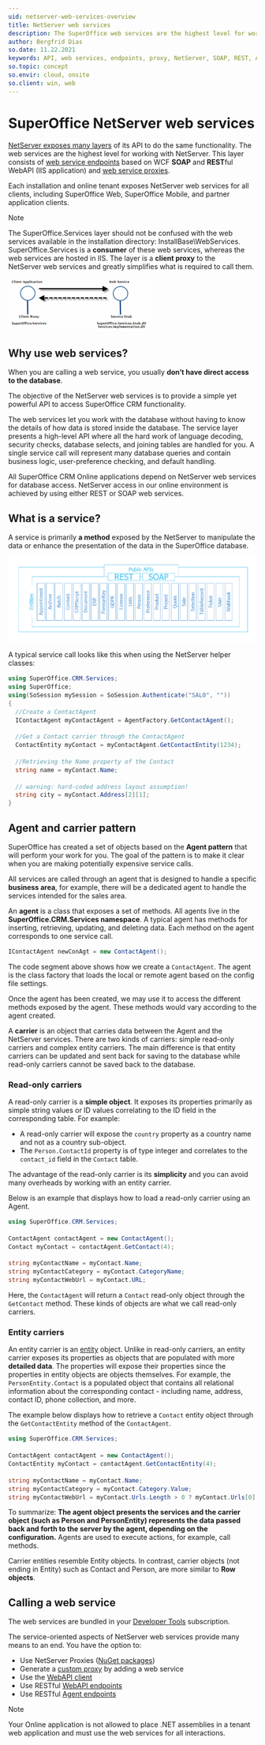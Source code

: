 ```yaml
---
uid: netserver-web-services-overview
title: NetServer web services
description: The SuperOffice web services are the highest level for working with NetServer. This layer consists of endpoints based on WCF SOAP and RESTful WebAPI and web service proxies.
author: Bergfrid Dias
so.date: 11.22.2021
keywords: API, web services, endpoints, proxy, NetServer, SOAP, REST, Agent, SuperOffice.CRM.Services
so.topic: concept
so.envir: cloud, onsite
so.client: win, web
---
```


# SuperOffice NetServer web services

[NetServer exposes many layers][3] of its API to do the same functionality. The web services are the highest level for working with NetServer. This layer consists of [web service endpoints][2] based on WCF **SOAP** and **REST**ful WebAPI (IIS application) and [web service proxies][5].

Each installation and online tenant exposes NetServer web services for all clients, including SuperOffice Web, SuperOffice Mobile, and partner application clients.

> [!NOTE]
> The SuperOffice.Services layer should not be confused with the web services available in the installation directory: InstallBase\WebServices. SuperOffice.Services is a **consumer** of these web services, whereas the web services are hosted in IIS. The layer is a **client proxy** to the NetServer web services and greatly simplifies what is required to call them.

![SuperOffice.Services vs. web services diagram][img2]

## Why use web services?

When you are calling a web service, you usually **don’t have direct access to the database**.

The objective of the NetServer web services is to provide a simple yet powerful API to access SuperOffice CRM functionality.

The web services let you work with the database without having to know the details of how data is stored inside the database. The service layer presents a high-level API where all the hard work of language decoding, security checks, database selects, and joining tables are handled for you. A single service call will represent many database queries and contain business logic, user-preference checking, and default handling.

All SuperOffice CRM Online applications depend on NetServer web services for database access. NetServer access in our online environment is achieved by using either REST or SOAP web services.

## What is a service?

A service is primarily **a method** exposed by the NetServer to manipulate the data or enhance the presentation of the data in the SuperOffice database.

![NetServer web services endpoint listing][img1]

A typical service call looks like this when using the NetServer helper classes:

```csharp
using SuperOffice.CRM.Services;
using SuperOffice;
using(SoSession mySession = SoSession.Authenticate("SAL0", ""))
{
  //Create a ContactAgent
  IContactAgent myContactAgent = AgentFactory.GetContactAgent();

  //Get a Contact carrier through the ContactAgent
  ContactEntity myContact = myContactAgent.GetContactEntity(1234);

  //Retrieving the Name property of the Contact
  string name = myContact.Name;

  // warning: hard-coded address layout assumption!
  string city = myContact.Address[2][1];
}
```

## <a name="agents"></a>Agent and carrier pattern

SuperOffice has created a set of objects based on the **Agent pattern** that will perform your work for you. The goal of the pattern is to make it clear when you are making potentially expensive service calls.

All services are called through an agent that is designed to handle a specific **business area**, for example, there will be a dedicated agent to handle the services intended for the sales area.

An **agent** is a class that exposes a set of methods. All agents live in the **SuperOffice.CRM.Services namespace**. A typical agent has methods for inserting, retrieving, updating, and deleting data. Each method on the agent corresponds to one service call.

```csharp
IContactAgent newConAgt = new ContactAgent();
```

The code segment above shows how we create a `ContactAgent`. The agent is the class factory that loads the local or remote agent based on the config file settings.

Once the agent has been created, we may use it to access the different methods exposed by the agent. These methods would vary according to the agent created.

A **carrier** is an object that carries data between the Agent and the NetServer services. There are two kinds of carriers: simple read-only carriers and complex entity carriers. The main difference is that entity carriers can be updated and sent back for saving to the database while read-only carriers cannot be saved back to the database.

### Read-only carriers

A read-only carrier is a **simple object**. It exposes its properties primarily as simple string values or ID values correlating to the ID field in the corresponding table. For example:

* A read-only carrier will expose the `country` property as a country name and not as a country sub-object.
* The `Person.ContactId` property is of type integer and correlates to the `contact_id` field in the `Contact` table.

The advantage of the read-only carrier is its **simplicity** and you can avoid many overheads by working with an entity carrier.

Below is an example that displays how to load a read-only carrier using an Agent.

```csharp
using SuperOffice.CRM.Services;

ContactAgent contactAgent = new ContactAgent();
Contact myContact = contactAgent.GetContact(4);

string myContactName = myContact.Name;
string myContactCategory = myContact.CategoryName;
string myContactWebUrl = myContact.URL;
```

Here, the `ContactAgent` will return a `Contact` read-only object through the `GetContact` method. These kinds of objects are what we call read-only carriers.

### Entity carriers

An entity carrier is an [entity][1] object. Unlike in read-only carriers, an entity carrier exposes its properties as objects that are populated with more **detailed data**. The properties will expose their properties since the properties in entity objects are objects themselves. For example, the `PersonEntity.Contact` is a populated object that contains all relational information about the corresponding contact - including name, address, contact ID, phone collection, and more.

The example below displays how to retrieve a `Contact` entity object through the `GetContactEntity` method of the `ContactAgent`.

```csharp
using SuperOffice.CRM.Services;

ContactAgent contactAgent = new ContactAgent();
ContactEntity myContact = contactAgent.GetContactEntity(4);

string myContactName = myContact.Name;
string myContactCategory = myContact.Category.Value;
string myContactWebUrl = myContact.Urls.Length > 0 ? myContact.Urls[0].Value : "";
```

To summarize: **The agent object presents the services and the carrier object (such as Person and PersonEntity) represents the data passed back and forth to the server by the agent, depending on the configuration.** Agents are used to execute actions, for example, call methods.

Carrier entities resemble Entity objects. In contrast, carrier objects (not ending in Entity) such as Contact and Person, are more similar to **Row objects**.

## Calling a web service

The web services are bundled in your [Developer Tools][4] subscription.

The service-oriented aspects of NetServer web services provide many means to an end. You have the option to:

* Use NetServer Proxies ([NuGet packages][6])
* Generate a [custom proxy][5] by adding a web service
* Use the [WebAPI client][9]
* Use RESTful [WebAPI endpoints][7]
* Use RESTful [Agent endpoints][8]

> [!NOTE]
> Your Online application is not allowed to place .NET assemblies in a tenant web application and must use the web services for all interactions.

<!-- Referenced links -->
[1]: ../entities/index.md
[2]: endpoints/index.md
[3]: ../index.md
[4]: ../../../../superoffice-docs/docs/license/expander-services/tool-box.md
[5]: proxies/index.md
[6]: https://www.nuget.org/packages/SuperOffice.NetServer.Services
[7]: ../../api-reference/restful/rest/index.md
[8]: ../../api-reference/restful/agent/index.md
[9]: ../../api-reference/webapi/index.md

<!-- Referenced images -->
[img1]: media/netserver-web-services.png
[img2]: media/sm-serviceinterfaces.png
